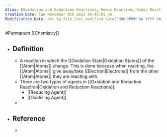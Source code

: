```yaml
---
Alias: [Oxidation and Reduction Reactions, Redox Reaction, Redox Reactions]
Creation Date: Tue November 8th 2022 04:45:01 pm 
Modification Date: <%+ tp.file.last_modified_date("ddd MMMM Do YYYY hh:mm:ss a") %>
---
```

#Permanent [[Chemistry]]

- ## Definition
	- A reaction in which the [[Oxidation State|Oxidation States]] of the [[Atom|Atoms]] change. This is done because when reacting, the [[Atom|Atoms]] give away/take [[Electron|Electrons]] from the other [[Atom|Atoms]] they are reacting with.
	- There are two types of agents in [[Oxidation and Reduction Reaction|Oxidation and Reduction Reactions]].
		- [[Reducing Agent]]
		- [[Oxidizing Agent]]
	- 
- ## Reference
	- 